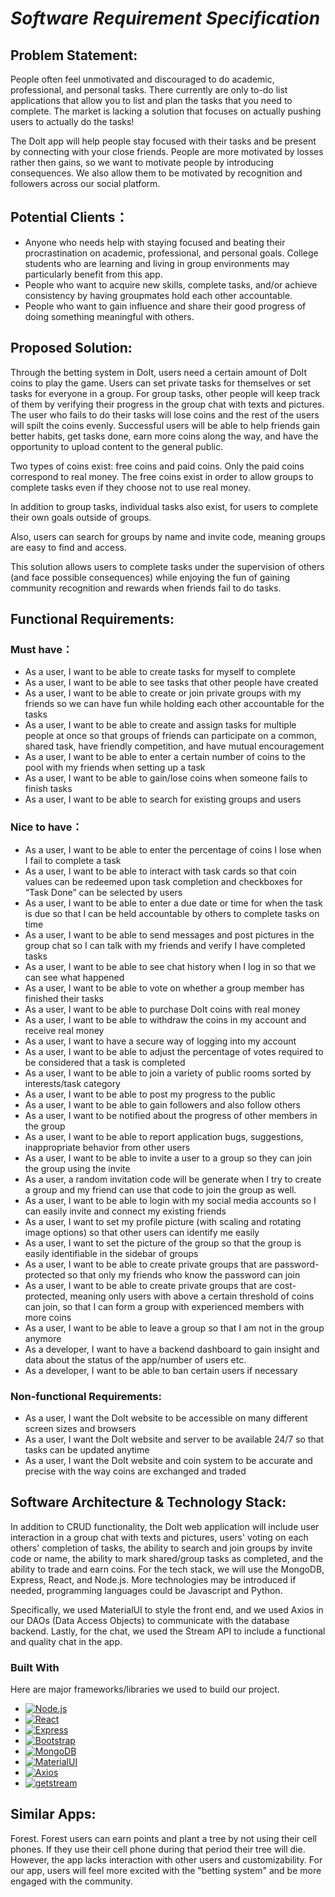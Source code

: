 # *Software Requirement Specification*

## Problem Statement: 
People often feel unmotivated and discouraged to do academic, professional, and personal tasks. There currently are only to-do list applications that allow you to list and plan the tasks that you need to complete. The market is lacking a solution that focuses on actually pushing users to actually do the tasks!

The Dolt app will help people stay focused with their tasks and be present by connecting with your close friends. People are more motivated by losses rather then gains, so we want to motivate people by introducing consequences. We also allow them to be motivated by recognition and followers across our social platform.

## Potential Clients：
- Anyone who needs help with staying focused and beating their procrastination on academic, professional, and personal goals. College students who are learning and living in group environments may particularly benefit from this app. 
- People who want to acquire new skills, complete tasks, and/or achieve consistency by having groupmates hold each other accountable.
- People who want to gain influence and share their good progress of doing something meaningful with others.

## Proposed Solution: 
Through the betting system in DoIt, users need a certain amount of DoIt coins to play the game. Users can set private tasks for themselves or set tasks for everyone in a group. For group tasks, other people will keep track of them by verifying their progress in the group chat with texts and pictures. The user who fails to do their tasks will lose coins and the rest of the users will spilt the coins evenly. Successful users will be able to help friends gain better habits, get tasks done, earn more coins along the way, and have the opportunity to upload content to the general public. 

Two types of coins exist: free coins and paid coins. Only the paid coins correspond to real money. The free coins exist in order to allow groups to complete tasks even if they choose not to use real money.

In addition to group tasks, individual tasks also exist, for users to complete their own goals outside of groups.

Also, users can search for groups by name and invite code, meaning groups are easy to find and access.

This solution allows users to complete tasks under the supervision of others (and face possible consequences) while enjoying the fun of gaining community recognition and rewards when friends fail to do tasks.  


## Functional Requirements: 

### Must have：
- As a user, I want to be able to create tasks for myself to complete  
- As a user, I want to be able to see tasks that other people have created  
- As a user, I want to be able to create or join private groups with my friends so we can have fun while holding each other accountable for the tasks  
- As a user, I want to be able to create and assign tasks for multiple people at once so that groups of friends can participate on a common, shared task, have friendly competition, and have mutual encouragement
- As a user, I want to be able to enter a certain number of coins to the pool with my friends when setting up a task  
- As a user, I want to be able to gain/lose coins when someone fails to finish tasks 
- As a user, I want to be able to search for existing groups and users


### Nice to have：
- As a user, I want to be able to enter the percentage of coins I lose when I fail to complete a task
- As a user, I want to be able to interact with task cards so that coin values can be redeemed upon task completion and checkboxes for “Task Done” can be selected by users
- As a user, I want to be able to enter a due date or time for when the task is due so that I can be held accountable by others to complete tasks on time
- As a user, I want to be able to send messages and post pictures in the group chat so I can talk with my friends and verify I have completed tasks  
- As a user, I want to be able to see chat history when I log in so that we can see what happened
- As a user, I want to be able to vote on whether a group member has finished their tasks  
- As a user, I want to be able to purchase DoIt coins with real money  
- As a user, I want to be able to withdraw the coins in my account and receive real money    
- As a user, I want to have a secure way of logging into my account
- As a user, I want to be able to adjust the percentage of votes required to be considered that a task is completed  
- As a user, I want to be able to join a variety of public rooms sorted by interests/task category  
- As a user, I want to be able to post my progress to the public  
- As a user, I want to be able to gain followers and also follow others  
- As a user, I want to be notified about the progress of other members in the group
- As a user, I want to be able to report application bugs, suggestions, inappropriate behavior from other users
- As a user, I want to be able to invite a user to a group so they can join the group using the invite
- As a user, a random invitation code will be generate when I try to create a group and my friend can use that code to join the group as well.
- As a user, I want to be able to login with my social media accounts so I can easily invite and connect my existing friends
- As a user, I want to set my profile picture (with scaling and rotating image options) so that other users can identify me easily
- As a user, I want to set the picture of the group so that the group is easily identifiable in the sidebar of groups
- As a user, I want to be able to create private groups that are password-protected so that only my friends who know the password can join
- As a user, I want to be able to create private groups that are cost-protected, meaning only users with above a certain threshold of coins can join, so that I can form a group with experienced members with more coins
- As a user, I want to be able to leave a group so that I am not in the group anymore
- As a developer, I want to have a backend dashboard to gain insight and data about the status of the app/number of users etc.
- As a developer, I want to be able to ban certain users if necessary


### Non-functional Requirements:
- As a user, I want the DoIt website to be accessible on many different screen sizes and browsers
- As a user, I want the DoIt website and server to be available 24/7 so that tasks can be updated anytime
- As a user, I want the DoIt website and coin system to be accurate and precise with the way coins are exchanged and traded

## Software Architecture & Technology Stack: 
In addition to CRUD functionality, the DoIt web application will include user interaction in a group chat with texts and pictures, users' voting on each others' completion of tasks, the ability to search and join groups by invite code or name, the ability to mark shared/group tasks as completed, and the ability to trade and earn coins. For the tech stack, we will use the MongoDB, Express, React, and Node.js. More technologies may be introduced if needed, programming languages could be Javascript and Python.

Specifically, we used MaterialUI to style the front end, and we used Axios in our DAOs (Data Access Objects) to communicate with the database backend. Lastly, for the chat, we used the Stream API to include a functional and quality chat in the app.

### Built With

Here are major frameworks/libraries we used to build our project.

* [![Node.js][Node.js.com]][Node.js-url]
* [![React][React.js]][React-url]
* [![Express][Express.com]][Express-url]
* [![Bootstrap][Bootstrap.com]][Bootstrap-url]
* [![MongoDB][MongoDB.com]][MongoDB-url]
* [![MaterialUI][mui.com]][mui-url]
* [![Axios][axios-http.com]][axios-http-url]
* [![getstream][getstream-http.com]][getstream-http-url]


## Similar Apps:
Forest. Forest users can earn points and plant a tree by not using their cell phones. If they use their cell phone during that period their tree will die. However, the app lacks interaction with other users and customizability. For our app, users will feel more excited with the "betting system" and be more engaged with the community.

<!-- MARKDOWN LINKS & IMAGES -->
<!-- https://www.markdownguide.org/basic-syntax/#reference-style-links -->
[contributors-shield]: https://img.shields.io/github/contributors/othneildrew/Best-README-Template.svg?style=for-the-badge
[contributors-url]: https://github.com/jhu-oose-f22/team-doit-project-repo/graphs/contributors
[forks-shield]: https://img.shields.io/github/forks/othneildrew/Best-README-Template.svg?style=for-the-badge
[forks-url]: https://github.com/jhu-oose-f22/team-doit-project-repo/network/members
[stars-shield]: https://img.shields.io/github/stars/othneildrew/Best-README-Template.svg?style=for-the-badge
[stars-url]: https://github.com/jhu-oose-f22/team-doit-project-repo/stargazers
[issues-shield]: https://img.shields.io/github/issues/othneildrew/Best-README-Template.svg?style=for-the-badge
[issues-url]: https://github.com/jhu-oose-f22/team-doit-project-repo/issues
[license-shield]: https://img.shields.io/github/license/othneildrew/Best-README-Template.svg?style=for-the-badge
[license-url]: https://github.com/othneildrew/Best-README-Template/blob/master/LICENSE.txt
[linkedin-shield]: https://img.shields.io/badge/-LinkedIn-black.svg?style=for-the-badge&logo=linkedin&colorB=555
[linkedin-url]: https://linkedin.com/in/othneildrew
[product-screenshot]: images/screenshot.png
[Next.js]: https://img.shields.io/badge/next.js-000000?style=for-the-badge&logo=nextdotjs&logoColor=white
[Next-url]: https://nextjs.org/
[React.js]: https://img.shields.io/badge/React-20232A?style=for-the-badge&logo=react&logoColor=61DAFB
[React-url]: https://reactjs.org/
[Vue.js]: https://img.shields.io/badge/Vue.js-35495E?style=for-the-badge&logo=vuedotjs&logoColor=4FC08D
[Vue-url]: https://vuejs.org/
[Angular.io]: https://img.shields.io/badge/Angular-DD0031?style=for-the-badge&logo=angular&logoColor=white
[Angular-url]: https://angular.io/
[Svelte.dev]: https://img.shields.io/badge/Svelte-4A4A55?style=for-the-badge&logo=svelte&logoColor=FF3E00
[Svelte-url]: https://svelte.dev/
[Laravel.com]: https://img.shields.io/badge/Laravel-FF2D20?style=for-the-badge&logo=laravel&logoColor=white
[Laravel-url]: https://laravel.com
[Bootstrap.com]: https://img.shields.io/badge/Bootstrap-563D7C?style=for-the-badge&logo=bootstrap&logoColor=white
[Bootstrap-url]: https://getbootstrap.com
[MongoDB.com]: https://img.shields.io/badge/MongoDB-47A248?style=for-the-badge&logo=mongodb&logoColor=white
[MongoDB-url]: https://www.mongodb.com/ 
[Express.com]: https://img.shields.io/badge/Express-000000?style=for-the-badge&logo=express&logoColor=white
[Express-url]: https://expressjs.com/
[Node.js.com]: https://img.shields.io/badge/Node.js-339933?style=for-the-badge&logo=nodedotjs&logoColor=white
[Node.js-url]: https://nodejs.org/en/
[mui.com]: https://img.shields.io/badge/MaterialUI-007FFF?style=for-the-badge&logo=mui&logoColor=white
[mui-url]: https://mui.com
[axios-http.com]: https://img.shields.io/badge/Axios-5A29E4?style=for-the-badge&logo=axios&logoColor=white
[axios-http-url]: https://axios-http.com/docs/intro
[getstream-http.com]: https://img.shields.io/badge/Streamlit-FF4B4B?style=for-the-badge&logo=streamlit&logoColor=white
[getstream-http-url]: https://getstream.io/
